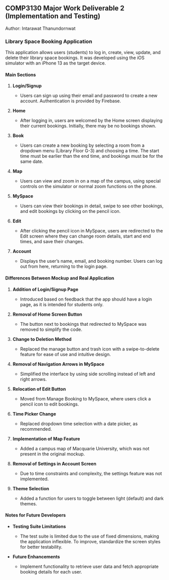 ## COMP3130 Major Work Deliverable 2 (Implementation and Testing)
Author: Intarawat Thanundornwat

### Library Space Booking Application

This application allows users (students) to log in, create, view, update, and delete their library space bookings. It was developed using the iOS simulator with an iPhone 13 as the target device.

#### Main Sections

1. **Login/Signup**
   - Users can sign up using their email and password to create a new account. Authentication is provided by Firebase.

2. **Home**
   - After logging in, users are welcomed by the Home screen displaying their current bookings. Initially, there may be no bookings shown.

3. **Book**
   - Users can create a new booking by selecting a room from a dropdown menu (Library Floor G-3) and choosing a time. The start time must be earlier than the end time, and bookings must be for the same date.

4. **Map**
   - Users can view and zoom in on a map of the campus, using special controls on the simulator or normal zoom functions on the phone.

5. **MySpace**
   - Users can view their bookings in detail, swipe to see other bookings, and edit bookings by clicking on the pencil icon.

6. **Edit**
   - After clicking the pencil icon in MySpace, users are redirected to the Edit screen where they can change room details, start and end times, and save their changes.

7. **Account**
   - Displays the user’s name, email, and booking number. Users can log out from here, returning to the login page.

#### Differences Between Mockup and Real Application

1. **Addition of Login/Signup Page**
   - Introduced based on feedback that the app should have a login page, as it is intended for students only.

2. **Removal of Home Screen Button**
   - The button next to bookings that redirected to MySpace was removed to simplify the code.

3. **Change to Deletion Method**
   - Replaced the manage button and trash icon with a swipe-to-delete feature for ease of use and intuitive design.

4. **Removal of Navigation Arrows in MySpace**
   - Simplified the interface by using side scrolling instead of left and right arrows.

5. **Relocation of Edit Button**
   - Moved from Manage Booking to MySpace, where users click a pencil icon to edit bookings.

6. **Time Picker Change**
   - Replaced dropdown time selection with a date picker, as recommended.

7. **Implementation of Map Feature**
   - Added a campus map of Macquarie University, which was not present in the original mockup.

8. **Removal of Settings in Account Screen**
   - Due to time constraints and complexity, the settings feature was not implemented.

9. **Theme Selection**
   - Added a function for users to toggle between light (default) and dark themes.

#### Notes for Future Developers

- **Testing Suite Limitations**
  - The test suite is limited due to the use of fixed dimensions, making the application inflexible. To improve, standardize the screen styles for better testability.
  
- **Future Enhancements**
  - Implement functionality to retrieve user data and fetch appropriate booking details for each user.